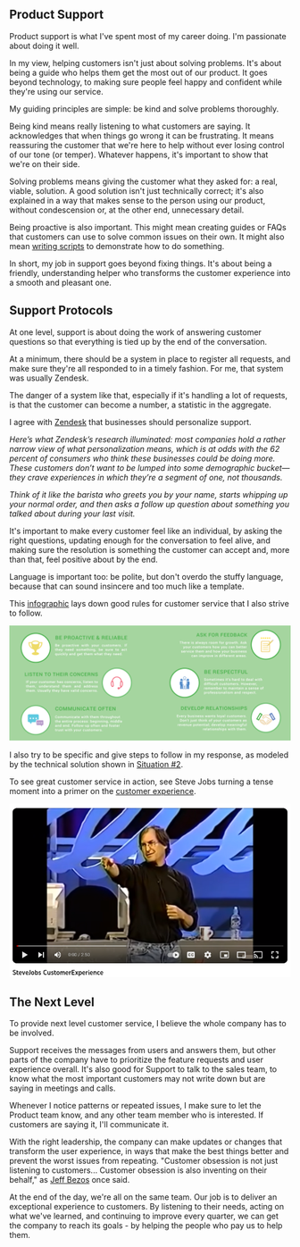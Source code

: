 
## Product Support

Product support is what I've spent most of my career doing. I'm passionate about doing it well.

In my view, helping customers isn't just about solving problems. It's about being a guide who helps them get the most out of our product. It goes beyond technology, to making sure people feel happy and confident while they're using our service.

My guiding principles are simple: be kind and solve problems thoroughly. 

Being kind means really listening to what customers are saying. It acknowledges that when things go wrong it can be frustrating. It means reassuring the customer that we're here to help without ever losing control of our tone (or temper). Whatever happens, it's important to show that we're on their side. 

Solving problems means giving the customer what they asked for: a real, viable, solution. A good solution isn't just technically correct; it's also explained in a way that makes sense to the person using our product, without condescension or, at the other end, unnecessary detail.

Being proactive is also important. This might mean creating guides or FAQs that customers can use to solve common issues on their own. It might also mean [writing scripts](https://gist.github.com/julianeon?direction=desc&sort=created) to demonstrate how to do something.

In short, my job in support goes beyond fixing things. It's about being a friendly, understanding helper who transforms the customer experience into a smooth and pleasant one.

## Support Protocols

At one level, support is about doing the work of answering customer questions so that everything is tied up by the end of the conversation.

At a minimum, there should be a system in place to register all requests, and make sure they're all responded to in a timely fashion. For me, that system was usually Zendesk.

The danger of a system like that, especially if it's handling a lot of requests, is that the customer can become a number, a statistic in the aggregate.

I agree with [Zendesk](https://cxtrends.zendesk.com/trends/trend-3) that businesses should personalize support. 

_Here’s what Zendesk’s research illuminated: most companies hold a rather narrow view of what personalization means, which is at odds with the 62 percent of consumers who think these businesses could be doing more. These customers don’t want to be lumped into some demographic bucket—they crave experiences in which they’re a segment of one, not thousands._

_Think of it like the barista who greets you by your name, starts whipping up your normal order, and then asks a follow up question about something you talked about during your last visit._

It's important to make every customer feel like an individual, by asking the right questions, updating enough for the conversation to feel alive, and making sure the resolution is something the customer can accept and, more than that, feel positive about by the end. 

Language is important too: be polite, but don't overdo the stuffy language, because that can sound insincere and too much like a template. 

This [infographic](https://fieldedge.com/blog/guide-to-great-customer-service-infographic/) lays down good rules for customer service that I also strive to follow.

![rules for customer service](customer_service_infographic.png)

I also try to be specific and give steps to follow in my response, as modeled by the technical solution shown in [Situation #2](https://quick-answers.kronis.dev/).

To see great customer service in action, see Steve Jobs turning a tense moment into a primer on the [customer experience](https://www.youtube.com/watch?v=r2O5qKZlI50).

[![steve jobs speaking on customer experience](customer_experience.png)](https://www.youtube.com/watch?v=r2O5qKZlI50)

## The Next Level 

To provide next level customer service, I believe the whole company has to be involved. 

Support receives the messages from users and answers them, but other parts of the company have to prioritize the feature requests and user experience overall. It's also good for Support to talk to the sales team, to know what the most important customers may not write down but are saying in meetings and calls. 

Whenever I notice patterns or repeated issues, I make sure to let the Product team know, and any other team member who is interested. If customers are saying it, I'll communicate it.


With the right leadership, the company can make updates or changes that transform the user experience, in ways that make the best things better and prevent the worst issues from repeating. "Customer obsession is not just listening to customers... Customer obsession is also inventing on their behalf," as [Jeff Bezos](https://www.youtube.com/watch?v=uHvD0DVcKAw) once said.

At the end of the day, we're all on the same team. Our job is to deliver an exceptional experience to customers. By listening to their needs, acting on what we've learned, and continuing to improve every quarter, we can get the company to reach its goals - by helping the people who pay us to help them.




